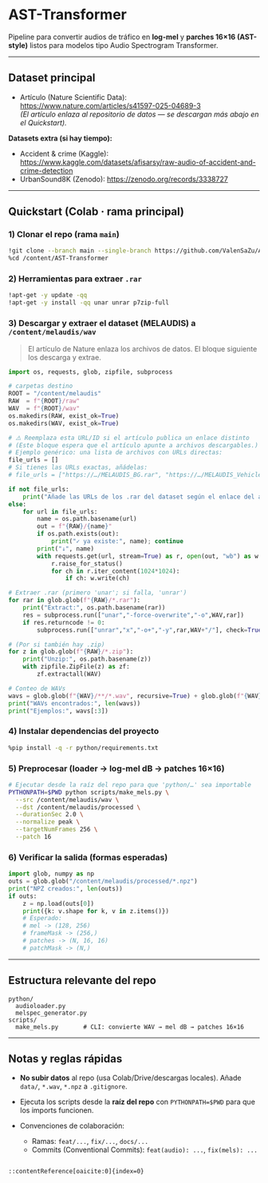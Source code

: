 # AST-Transformer

Pipeline para convertir audios de tráfico en **log-mel** y **parches 16×16 (AST-style)** listos para modelos tipo Audio Spectrogram Transformer.

---

## Dataset principal
- Artículo (Nature Scientific Data): https://www.nature.com/articles/s41597-025-04689-3  
  *(El artículo enlaza al repositorio de datos — se descargan más abajo en el Quickstart).*

**Datasets extra (si hay tiempo):**
- Accident & crime (Kaggle): https://www.kaggle.com/datasets/afisarsy/raw-audio-of-accident-and-crime-detection  
- UrbanSound8K (Zenodo): https://zenodo.org/records/3338727

---

## Quickstart (Colab · rama principal)

### 1) Clonar el repo (rama `main`)
```bash
!git clone --branch main --single-branch https://github.com/ValenSaZu/AST-Transformer.git /content/AST-Transformer
%cd /content/AST-Transformer
````

### 2) Herramientas para extraer `.rar`

```bash
!apt-get -y update -qq
!apt-get -y install -qq unar unrar p7zip-full
```

### 3) Descargar y extraer el dataset (MELAUDIS) a `/content/melaudis/wav`

> El artículo de Nature enlaza los archivos de datos. El bloque siguiente los descarga y extrae.

```python
import os, requests, glob, zipfile, subprocess

# carpetas destino
ROOT = "/content/melaudis"
RAW  = f"{ROOT}/raw"
WAV  = f"{ROOT}/wav"
os.makedirs(RAW, exist_ok=True)
os.makedirs(WAV, exist_ok=True)

# ⚠️ Reemplaza esta URL/ID si el artículo publica un enlace distinto
# (Este bloque espera que el artículo apunte a archivos descargables.)
# Ejemplo genérico: una lista de archivos con URLs directas:
file_urls = []
# Si tienes las URLs exactas, añádelas:
# file_urls = ["https://…/MELAUDIS_BG.rar", "https://…/MELAUDIS_Vehicles.rar"]

if not file_urls:
    print("Añade las URLs de los .rar del dataset según el enlace del artículo.")
else:
    for url in file_urls:
        name = os.path.basename(url)
        out = f"{RAW}/{name}"
        if os.path.exists(out):
            print("✓ ya existe:", name); continue
        print("↓", name)
        with requests.get(url, stream=True) as r, open(out, "wb") as w:
            r.raise_for_status()
            for ch in r.iter_content(1024*1024):
                if ch: w.write(ch)

# Extraer .rar (primero 'unar'; si falla, 'unrar')
for rar in glob.glob(f"{RAW}/*.rar"):
    print("Extract:", os.path.basename(rar))
    res = subprocess.run(["unar","-force-overwrite","-o",WAV,rar])
    if res.returncode != 0:
        subprocess.run(["unrar","x","-o+","-y",rar,WAV+"/"], check=True)

# (Por si también hay .zip)
for z in glob.glob(f"{RAW}/*.zip"):
    print("Unzip:", os.path.basename(z))
    with zipfile.ZipFile(z) as zf:
        zf.extractall(WAV)

# Conteo de WAVs
wavs = glob.glob(f"{WAV}/**/*.wav", recursive=True) + glob.glob(f"{WAV}/**/*.WAV", recursive=True)
print("WAVs encontrados:", len(wavs))
print("Ejemplos:", wavs[:3])
```

### 4) Instalar dependencias del proyecto

```bash
%pip install -q -r python/requirements.txt
```

### 5) Preprocesar (loader → log-mel dB → patches 16×16)

```bash
# Ejecutar desde la raíz del repo para que 'python/…' sea importable
PYTHONPATH=$PWD python scripts/make_mels.py \
  --src /content/melaudis/wav \
  --dst /content/melaudis/processed \
  --durationSec 2.0 \
  --normalize peak \
  --targetNumFrames 256 \
  --patch 16
```

### 6) Verificar la salida (formas esperadas)

```python
import glob, numpy as np
outs = glob.glob("/content/melaudis/processed/*.npz")
print("NPZ creados:", len(outs))
if outs:
    z = np.load(outs[0])
    print({k: v.shape for k, v in z.items()})
    # Esperado:
    # mel -> (128, 256)
    # frameMask -> (256,)
    # patches -> (N, 16, 16)
    # patchMask -> (N,)
```

---

## Estructura relevante del repo

```
python/
  audioloader.py
  melspec_generator.py
scripts/
  make_mels.py       # CLI: convierte WAV → mel dB → patches 16×16
```

---

## Notas y reglas rápidas

* **No subir datos** al repo (usa Colab/Drive/descargas locales). Añade `data/`, `*.wav`, `*.npz` a `.gitignore`.
* Ejecuta los scripts desde la **raíz del repo** con `PYTHONPATH=$PWD` para que los imports funcionen.
* Convenciones de colaboración:

  * Ramas: `feat/...`, `fix/...`, `docs/...`
  * Commits (Conventional Commits): `feat(audio): ...`, `fix(mels): ...`

```

::contentReference[oaicite:0]{index=0}
```

